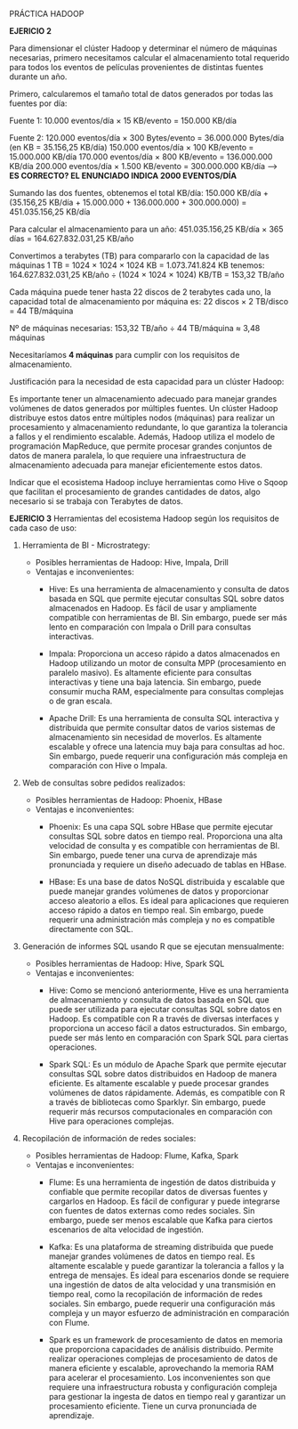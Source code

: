 PRÁCTICA HADOOP

**EJERICIO 2**

Para dimensionar el clúster Hadoop y determinar el número de máquinas necesarias, primero necesitamos calcular el almacenamiento total requerido para todos los eventos de películas provenientes de distintas fuentes durante un año.

Primero, calcularemos el tamaño total de datos generados por todas las fuentes por día:

Fuente 1:
10.000 eventos/día × 15 KB/evento = 150.000 KB/día

Fuente 2: 
120.000 eventos/día × 300 Bytes/evento = 36.000.000 Bytes/día (en KB = 35.156,25 KB/día)
150.000 eventos/día × 100 KB/evento = 15.000.000 KB/día
170.000 eventos/día × 800 KB/evento = 136.000.000 KB/día
200.000 eventos/día × 1.500 KB/evento = 300.000.000 KB/día --> **ES CORRECTO? EL ENUNCIADO INDICA 2000 EVENTOS/DÍA**

Sumando las dos fuentes, obtenemos el total KB/día:
150.000 KB/día + (35.156,25 KB/día + 15.000.000 + 136.000.000 + 300.000.000) = 451.035.156,25 KB/día

Para calcular el almacenamiento para un año:
451.035.156,25 KB/día × 365 días = 164.627.832.031,25 KB/año

Convertimos a terabytes (TB) para compararlo con la capacidad de las máquinas
1 TB = 1024 × 1024 × 1024 KB = 1.073.741.824 KB tenemos:
164.627.832.031,25 KB/año ÷ (1024 × 1024 × 1024) KB/TB = 153,32 TB/año

Cada máquina puede tener hasta 22 discos de 2 terabytes cada uno, la capacidad total de almacenamiento por máquina es:
22 discos × 2 TB/disco = 44 TB/máquina

Nº de máquinas necesarias:
153,32 TB/año ÷ 44 TB/máquina ≈ 3,48 máquinas

Necesitaríamos **4 máquinas** para cumplir con los requisitos de almacenamiento.


Justificación para la necesidad de esta capacidad para un clúster Hadoop:

Es importante tener un almacenamiento adecuado para manejar grandes volúmenes de datos generados por múltiples fuentes. Un clúster Hadoop distribuye estos datos entre múltiples nodos (máquinas) para realizar un procesamiento y almacenamiento redundante, lo que garantiza la tolerancia a fallos y el rendimiento escalable. Además, Hadoop utiliza el modelo de programación MapReduce, que permite procesar grandes conjuntos de datos de manera paralela, lo que requiere una infraestructura de almacenamiento adecuada para manejar eficientemente estos datos.

Indicar que el ecosistema Hadoop incluye herramientas como Hive o Sqoop que facilitan el procesamiento de grandes cantidades de datos, algo necesario si se trabaja con Terabytes de datos.


**EJERICIO 3**
Herramientas del ecosistema Hadoop según los requisitos de cada caso de uso:



1. Herramienta de BI - Microstrategy:
    - Posibles herramientas de Hadoop: Hive, Impala, Drill
    - Ventajas e inconvenientes:
        - Hive: Es una herramienta de almacenamiento y consulta de datos basada en SQL que permite ejecutar consultas SQL sobre datos almacenados en Hadoop. Es fácil de usar y ampliamente compatible con herramientas de BI. Sin embargo, puede ser más lento en comparación con Impala o Drill para consultas interactivas.

        - Impala: Proporciona un acceso rápido a datos almacenados en Hadoop utilizando un motor de consulta MPP (procesamiento en paralelo masivo). Es altamente eficiente para consultas interactivas y tiene una baja latencia. Sin embargo, puede consumir mucha RAM, especialmente para consultas complejas o de gran escala.
        
        - Apache Drill: Es una herramienta de consulta SQL interactiva y distribuida que permite consultar datos de varios sistemas de almacenamiento sin necesidad de moverlos. Es altamente escalable y ofrece una latencia muy baja para consultas ad hoc. Sin embargo, puede requerir una configuración más compleja en comparación con Hive o Impala.

2. Web de consultas sobre pedidos realizados:
    - Posibles herramientas de Hadoop: Phoenix, HBase
    - Ventajas e inconvenientes:
        - Phoenix: Es una capa SQL sobre HBase que permite ejecutar consultas SQL sobre datos en tiempo real. Proporciona una alta velocidad de consulta y es compatible con herramientas de BI. Sin embargo, puede tener una curva de aprendizaje más pronunciada y requiere un diseño adecuado de tablas en HBase.
        
        - HBase: Es una base de datos NoSQL distribuida y escalable que puede manejar grandes volúmenes de datos y proporcionar acceso aleatorio a ellos. Es ideal para aplicaciones que requieren acceso rápido a datos en tiempo real. Sin embargo, puede requerir una administración más compleja y no es compatible directamente con SQL.

3. Generación de informes SQL usando R que se ejecutan mensualmente:
    - Posibles herramientas de Hadoop: Hive, Spark SQL
    - Ventajas e inconvenientes:
        - Hive: Como se mencionó anteriormente, Hive es una herramienta de almacenamiento y consulta de datos basada en SQL que puede ser utilizada para ejecutar consultas SQL sobre datos en Hadoop. Es compatible con R a través de diversas interfaces y proporciona un acceso fácil a datos estructurados. Sin embargo, puede ser más lento en comparación con Spark SQL para ciertas operaciones.
        
        - Spark SQL: Es un módulo de Apache Spark que permite ejecutar consultas SQL sobre datos distribuidos en Hadoop de manera eficiente. Es altamente escalable y puede procesar grandes volúmenes de datos rápidamente. Además, es compatible con R a través de bibliotecas como Sparklyr. Sin embargo, puede requerir más recursos computacionales en comparación con Hive para operaciones complejas.

4. Recopilación de información de redes sociales:
    - Posibles herramientas de Hadoop: Flume, Kafka, Spark
    - Ventajas e inconvenientes:
        - Flume: Es una herramienta de ingestión de datos distribuida y confiable que permite recopilar datos de diversas fuentes y cargarlos en Hadoop. Es fácil de configurar y puede integrarse con fuentes de datos externas como redes sociales. Sin embargo, puede ser menos escalable que Kafka para ciertos escenarios de alta velocidad de ingestión.

        - Kafka: Es una plataforma de streaming distribuida que puede manejar grandes volúmenes de datos en tiempo real. Es altamente escalable y puede garantizar la tolerancia a fallos y la entrega de mensajes. Es ideal para escenarios donde se requiere una ingestión de datos de alta velocidad y una transmisión en tiempo real, como la recopilación de información de redes sociales. Sin embargo, puede requerir una configuración más compleja y un mayor esfuerzo de administración en comparación con Flume.

        - Spark es un framework de procesamiento de datos en memoria que proporciona capacidades de análisis distribuido. Permite realizar operaciones complejas de procesamiento de datos de manera eficiente y escalable, aprovechando la memoria RAM para acelerar el procesamiento. Los inconvenientes son que requiere una infraestructura robusta y configuración compleja para gestionar la ingesta de datos en tiempo real y garantizar un procesamiento eficiente. Tiene un curva pronunciada de aprendizaje.
